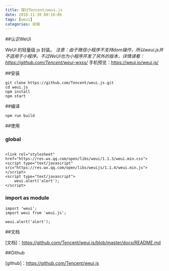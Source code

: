 ```yaml
---
title: 探讨Tencent/weui.js
date: 2018-11-30 00:10:09
tags: [weui]
categories: 前端
---
```

##认识WeUI

  WeUI 的轻量级 js 封装。
  *注意：由于微信小程序不支持dom操作，所以weui.js并不适用于小程序。不过WeUI也为小程序开发了另外的版本，详情请看：https://github.com/Tencent/weui-wxss/*
  手机预览：https://weui.io/weui.js/
  
##安装

  ```
  git clone https://github.com/Tencent/weui.js.git
  cd weui.js
  npm install
  npm start
  ```
  
##编译

 ```
 npm run build
 
 ```
 
##使用

### global

````

<link rel="stylesheet" href="https://res.wx.qq.com/open/libs/weui/1.1.3/weui.min.css">
<script type="text/javascript" src="https://res.wx.qq.com/open/libs/weuijs/1.1.4/weui.min.js"></script>
<script type="text/javascript">
    weui.alert('alert');
</script>

````

### import as module

````
import 'weui';
import weui from 'weui.js';

weui.alert('alert');

````

##文档

[文档]：https://github.com/Tencent/weui.js/blob/master/docs/README.md


##Github

[github]：https://github.com/Tencent/weui.js